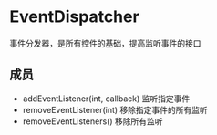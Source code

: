 # EventDispatcher

事件分发器，是所有控件的基础，提高监听事件的接口

## 成员
* addEventListener(int, callback) 监听指定事件
* removeEventListener(int) 移除指定事件的所有监听
* removeEventListeners() 移除所有监听